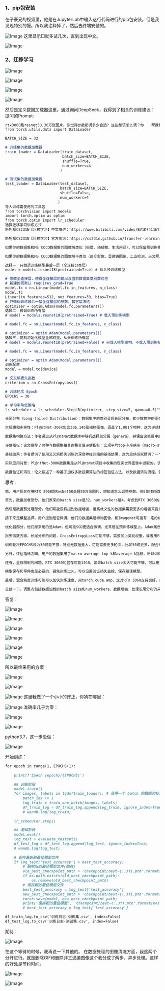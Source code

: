 ### 1、pip包安装
在子豪兄的视频里，他是在JupyterLab中输入这行代码进行的pip包安装。但是我发现特别的慢。所以我注释掉了，然后去终端安装的。

![Image](https://github.com/user-attachments/assets/ca4cb019-9b0a-425c-acda-491fb5796348)
这里显示□就多试几次，直到出现中文。

![Image](https://github.com/user-attachments/assets/8e8fb766-c54d-401a-9047-823546ab88d6)

### 2、迁移学习

![Image](https://github.com/user-attachments/assets/0100674e-0b7e-43f3-b035-a09bde7091d9)

![Image](https://github.com/user-attachments/assets/f7ad3764-147b-430a-a77f-c7ee8f7389ac)

![Image](https://github.com/user-attachments/assets/eea6b90f-18e0-4be1-90d3-599123949a03)

![Image](https://github.com/user-attachments/assets/4b51f034-ff56-4249-a26e-241ab708730c)

然后是定义数据加载器这里，通过询问DeepSeek，我得到了相关的训练建议：
提问的Prompt:
```markdown
rtx3060跑resnet50,30万张图片，你觉得参数都调多少合适? 这些都该怎么调？你一一帮我修改："""定义数据加载器DataLoader
from torch.utils.data import DataLoader

BATCH_SIZE = 32

# 训练集的数据加载器
train_loader = DataLoader(train_dataset,
                          batch_size=BATCH_SIZE,
                          shuffle=True,
                          num_workers=4
                         )

# 测试集的数据加载器
test_loader = DataLoader(test_dataset,
                         batch_size=BATCH_SIZE,
                         shuffle=False,
                         num_workers=4
                        )
导入训练需使用的工具包
from torchvision import models
import torch.optim as optim
from torch.optim import lr_scheduler
选择迁移学习训练方式
斯坦福CS231N【迁移学习】中文精讲：https://www.bilibili.com/video/BV1K7411W7So

斯坦福CS231N【迁移学习】官方笔记：https://cs231n.github.io/transfer-learning

如果你的数据集和MS COCO数据集的图像域类似（街景、动植物、生活用品），可以保留预训练模型权重，在自己的数据集上迁移学习微调分类输出层或所有层。站在巨人的肩膀上，复用预训练模型在MS COCO数据集上学习到的图像特征。（Transfer Learning, Fine Tuning）

如果你的数据集和MS COCO数据集的图像域不类似（医疗影像、显微镜图像、工业检测、天文照片、动画、油画），可以随机初始化模型权重，在自己的数据集上重新训练所有层。（From Scratch）。或者冻结底层权重，只重新训练顶层，复用预训练模型在MS COCO数据集上学习到的底层图像特征。

选择一：只微调训练模型最后一层（全连接分类层）
model = models.resnet18(pretrained=True) # 载入预训练模型

# 修改全连接层，使得全连接层的输出与当前数据集类别数对应
# 新建的层默认 requires_grad=True
model.fc = nn.Linear(model.fc.in_features, n_class)
model.fc
Linear(in_features=512, out_features=30, bias=True)
# 只微调训练最后一层全连接层的参数，其它层冻结
optimizer = optim.Adam(model.fc.parameters())
选择二：微调训练所有层
# model = models.resnet18(pretrained=True) # 载入预训练模型

# model.fc = nn.Linear(model.fc.in_features, n_class)

# optimizer = optim.Adam(model.parameters())
选择三：随机初始化模型全部权重，从头训练所有层
# model = models.resnet18(pretrained=False) # 只载入模型结构，不载入预训练权重参数

# model.fc = nn.Linear(model.fc.in_features, n_class)

# optimizer = optim.Adam(model.parameters())
训练配置
model = model.to(device)

# 交叉熵损失函数
criterion = nn.CrossEntropyLoss() 

# 训练轮次 Epoch
EPOCHS = 30

# 学习率降低策略
lr_scheduler = lr_scheduler.StepLR(optimizer, step_size=5, gamma=0.5)"""我使用的数据集特征如下："""高内在歧义性（High Intrinsic Ambiguity）：数据集中的植物图像在视觉上具有很高的相似性，即使是专家也很难仅凭肉眼进行准确识别，这增加了分类任务的难度。

长尾分布（Long-tailed Distribution）：数据集中的类别呈现长尾分布，即少数物种的图像数量占据了大部分，而许多物种的图像数量很少，这导致了类别之间的不平衡。

大规模和多样性：Pl@ntNet-300K包含306,146张植物图像，涵盖了1,081个物种，这为评估集合值分类方法和算法提供了丰富的样本。

数据集构建方法：作者通过从Pl@ntNet数据库中随机选择部分属（genera），并保留这些属中的所有物种来构建数据集，这种方法保留了原始数据库中固有的歧义性。

评估指标：论文推荐了两种与数据集相关的集合值评估指标：宏观平均top-k准确率（macro-average top-k accuracy）和宏观平均average-k准确率（macro-average average-k accuracy），这些指标更适合评估集合值分类器的性能。

基线结果：作者提供了使用交叉熵损失训练的深度神经网络的基线结果，这为后续研究提供了一个起点。

实际应用背景：Pl@ntNet-300K数据集是从Pl@ntNet项目中收集的现实世界图像中提取的，该项目是一个大规模的公民科学观测项目，致力于通过基于图像的植物识别收集植物发生数据。

数据验证和清洗：论文描述了一种基于加权多数投票算法的标签验证方法，以及数据清洗流程，包括自动化过滤不适当或不相关内容以及基于用户评估的图像质量过滤。"""
```
思考：
```markdown
嗯，用户现在在用RTX 3060跑ResNet50处理30万张图片，想知道怎么调整参数。他们的数据集是Pl@ntNet-300K，具有高歧义性、长尾分布等特点。我得先看看他们提供的代码，然后结合数据集特性来给出建议。

首先，数据加载部分。他们原来的batch size是32，num_workers是4。考虑到RTX 3060的显存可能不是特别大，但30万张图片的话，可能可以适当增大batch size以提高训练速度。不过ResNet50本身参数多，显存占用大，所以需要平衡。可能32到64之间比较合适。num_workers可以增加到8或者根据CPU核心数调整，如果CPU允许的话，这样数据加载更快，避免成为瓶颈。

然后是数据预处理部分。他们可能没有提到数据增强，但高歧义性的数据集需要更多的增强来提升模型泛化能力。比如随机裁剪、颜色抖动、旋转等。另外，长尾分布的问题，可能需要用加权采样或者类平衡采样器，比如在DataLoader里设置sampler参数，使用WeightedRandomSampler或者类似的方法来处理类别不平衡。

接下来是模型选择。用户提到是否微调。他们的数据集是植物图像，和ImageNet可能有一定的相似性，所以应该用预训练模型进行微调。但类别是长尾分布，可能需要调整全连接层，并考虑分层学习率，比如后面层的lr大一些，前面层小一些，或者用不同的优化器参数组。

优化器部分，他们原来用的是Adam，但可能SGD更适合微调，尤其是在预训练模型上。Adam虽然收敛快，但SGD加动量可能在最终准确率上更好，尤其是结合适当的学习率调整。学习率调度方面，StepLR可能不够灵活，可以考虑CosineAnnealingLR或者ReduceLROnPlateau，根据验证集表现调整。

损失函数方面，长尾分布的问题，CrossEntropyLoss可能不够，需要加上类别权重，或者用Focal Loss来处理难例和类别不平衡。比如在CrossEntropyLoss中设置weight参数，根据每个类别的样本数计算权重。

训练轮次EPOCHS设为30可能不够，特别是数据量大，可能需要更多轮次，比如50或更多，配合早停法防止过拟合。学习率调整策略也需要相应调整，比如每10个epoch降一次，或者根据验证损失来调整。

另外，评估指标方面，用户的数据集用了macro-average top-k和average-k指标，所以训练过程中需要实现这些指标的计算，而不仅仅是常规的准确率。可能需要自定义评估函数。

还有，显存限制的问题。RTX 3060的显存可能12GB，如果batch size太大可能不够。可以用梯度累积来模拟更大的batch size，比如实际batch是32，累积4步，相当于128，这样减少显存占用同时保持效果。

模型保存和早停也是必要的，避免训练过久。可以设置验证损失监控，保存最佳模型。

最后，混合精度训练可能可以加快训练速度，用torch.cuda.amp，这对RTX 3060支持良好，同时减少显存占用。

总结一下，调整点包括数据加载的batch size和num_workers，数据增强，处理长尾分布的采样方法或损失函数，优化器选择和学习率策略，分层学习率，损失函数调整，评估指标，训练周期和早停，显存优化措施等。
```

答复：

![Image](https://github.com/user-attachments/assets/6e947be6-1bf0-41f8-91f9-2f29c810b978)

![Image](https://github.com/user-attachments/assets/b889c713-4885-4712-83d6-bf88098a6c12)

![Image](https://github.com/user-attachments/assets/f746f1c9-1621-470d-af7a-89e1387bd0b4)

![Image](https://github.com/user-attachments/assets/0b8c071c-18fa-4b87-9421-1d20f8046842)

![Image](https://github.com/user-attachments/assets/2c34d805-be1f-4283-af06-9cd1f27a14d4)

![Image](https://github.com/user-attachments/assets/cc7e27bf-5508-42a9-a3b9-49fea2179ec6)

所以最终采用的方案：

![Image](https://github.com/user-attachments/assets/c4f319f3-ed5d-4ffa-b4ba-a8f707872e6b)

![Image](https://github.com/user-attachments/assets/bb3b08ec-6026-4ca7-8730-353834b70cec)

![Image](https://github.com/user-attachments/assets/d45a39e9-88cb-47dd-b404-eed802069aeb)
这里我做了一个小小的修正，你猜在哪里：

![Image](https://github.com/user-attachments/assets/2198e1c6-49f3-40f6-a634-53ee892161c2)
准确率几乎为零：

![Image](https://github.com/user-attachments/assets/61ff8a4b-2f5b-4115-b4c4-3a30c07296a9)

![Image](https://github.com/user-attachments/assets/5e438e80-8c4a-48ff-b12d-b3581b0f2689)

python3.7，这一步没做：

![Image](https://github.com/user-attachments/assets/0561a4dd-978f-4c7a-9271-8ea44e38bb5b)

开始训练：
```markdown
for epoch in range(1, EPOCHS+1):
    
    print(f'Epoch {epoch}/{EPOCHS}')
    
    ## 训练阶段
    model.train()
    for images, labels in tqdm(train_loader): # 获得一个 batch 的数据和标注
        batch_idx += 1
        log_train = train_one_batch(images, labels)
        df_train_log = df_train_log.append(log_train, ignore_index=True)
        # wandb.log(log_train)
        
    lr_scheduler.step()

    ## 测试阶段
    model.eval()
    log_test = evaluate_testset()
    df_test_log = df_test_log.append(log_test, ignore_index=True)
    # wandb.log(log_test)
    
    # 保存最新的最佳模型文件
    if log_test['test_accuracy'] > best_test_accuracy: 
        # 删除旧的最佳模型文件(如有)
        old_best_checkpoint_path = 'checkpoint/best-{:.3f}.pth'.format(best_test_accuracy)
        if os.path.exists(old_best_checkpoint_path):
            os.remove(old_best_checkpoint_path)
        # 保存新的最佳模型文件
        best_test_accuracy = log_test['test_accuracy']
        new_best_checkpoint_path = 'checkpoint/best-{:.3f}.pth'.format(log_test['test_accuracy'])
        torch.save(model, new_best_checkpoint_path)
        print('保存新的最佳模型', 'checkpoint/best-{:.3f}.pth'.format(best_test_accuracy))
        # best_test_accuracy = log_test['test_accuracy']

df_train_log.to_csv('训练日志-训练集.csv', index=False)
df_test_log.to_csv('训练日志-测试集.csv', index=False)
```
期待：

![Image](https://github.com/user-attachments/assets/b65aa93a-13fc-417a-b72d-945b5b17098b)

在这个等待的时候，我再说一下其他的。
在数据处理的图像清洗方面，我这两个分开进行。就是删除GIF和删除非三通道图像这个我分成了两步，异步处理。这样的好处是节约时间。

![Image](https://github.com/user-attachments/assets/e5a86dce-964e-4f32-aded-4f47340e2fa9)

![Image](https://github.com/user-attachments/assets/188258b7-f094-4b4d-9b91-697894e9d797)

